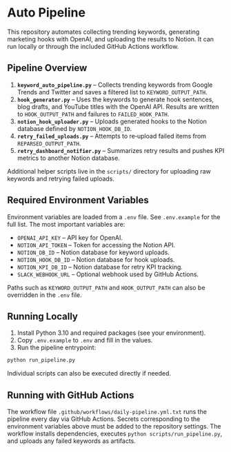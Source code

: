 # Auto Pipeline

This repository automates collecting trending keywords, generating marketing hooks with OpenAI, and uploading the results to Notion. It can run locally or through the included GitHub Actions workflow.

## Pipeline Overview
1. **`keyword_auto_pipeline.py`** – Collects trending keywords from Google Trends and Twitter and saves a filtered list to `KEYWORD_OUTPUT_PATH`.
2. **`hook_generator.py`** – Uses the keywords to generate hook sentences, blog drafts, and YouTube titles with the OpenAI API. Results are written to `HOOK_OUTPUT_PATH` and failures to `FAILED_HOOK_PATH`.
3. **`notion_hook_uploader.py`** – Uploads generated hooks to the Notion database defined by `NOTION_HOOK_DB_ID`.
4. **`retry_failed_uploads.py`** – Attempts to re‑upload failed items from `REPARSED_OUTPUT_PATH`.
5. **`retry_dashboard_notifier.py`** – Summarizes retry results and pushes KPI metrics to another Notion database.

Additional helper scripts live in the `scripts/` directory for uploading raw keywords and retrying failed uploads.

## Required Environment Variables
Environment variables are loaded from a `.env` file. See `.env.example` for the full list. The most important variables are:

- `OPENAI_API_KEY` – API key for OpenAI.
- `NOTION_API_TOKEN` – Token for accessing the Notion API.
- `NOTION_DB_ID` – Notion database for keyword uploads.
- `NOTION_HOOK_DB_ID` – Notion database for hook uploads.
- `NOTION_KPI_DB_ID` – Notion database for retry KPI tracking.
- `SLACK_WEBHOOK_URL` – Optional webhook used by GitHub Actions.

Paths such as `KEYWORD_OUTPUT_PATH` and `HOOK_OUTPUT_PATH` can also be overridden in the `.env` file.

## Running Locally
1. Install Python 3.10 and required packages (see your environment).
2. Copy `.env.example` to `.env` and fill in the values.
3. Run the pipeline entrypoint:

```bash
python run_pipeline.py
```

Individual scripts can also be executed directly if needed.

## Running with GitHub Actions
The workflow file `.github/workflows/daily-pipeline.yml.txt` runs the pipeline every day via GitHub Actions. Secrets corresponding to the environment variables above must be added to the repository settings. The workflow installs dependencies, executes `python scripts/run_pipeline.py`, and uploads any failed keywords as artifacts.

